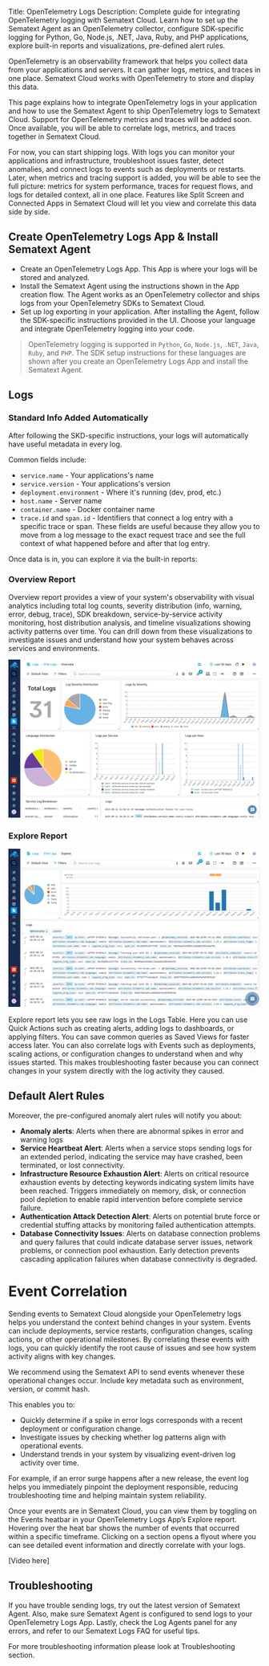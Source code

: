 Title: OpenTelemetry Logs
Description: Complete guide for integrating OpenTelemetry logging with Sematext Cloud. Learn how to set up the Sematext Agent as an OpenTelemetry collector, configure SDK-specific logging for Python, Go, Node.js, .NET, Java, Ruby, and PHP applications, explore built-in reports and visualizations, pre-defined alert rules.

OpenTelemetry is an observability framework that helps you collect data from your applications and servers. It can gather logs, metrics, and traces in one place. Sematext Cloud works with OpenTelemetry to store and display this data.

This page explains how to integrate OpenTelemetry logs in your application and how to use the Sematext Agent to ship OpenTelemetry logs to Sematext Cloud. Support for OpenTelemetry metrics and traces will be added soon. Once available, you will be able to correlate logs, metrics, and traces together in Sematext Cloud.

For now, you can start shipping logs. With logs you can monitor your applications and infrastructure, troubleshoot issues faster, detect anomalies, and connect logs to events such as deployments or restarts. Later, when metrics and tracing support is added, you will be able to see the full picture: metrics for system performance, traces for request flows, and logs for detailed context, all in one place. Features like Split Screen and Connected Apps in Sematext Cloud will let you view and correlate this data side by side.

## Create OpenTelemetry Logs App & Install Sematext Agent

- Create an OpenTelemetry Logs App. This App is where your logs will be stored and analyzed.
- Install the Sematext Agent using the instructions shown in the App creation flow. The Agent works as an OpenTelemetry collector and ships logs from your OpenTelemetry SDKs to Sematext Cloud.
- Set up log exporting in your application. After installing the Agent, follow the SDK-specific instructions provided in the UI. Choose your language and integrate OpenTelemetry logging into your code.

> OpenTelemetry logging is supported in `Python`, `Go`, `Node.js`, `.NET`, `Java`, `Ruby`, and `PHP`. The SDK setup instructions for these languages are shown after you create an OpenTelemetry Logs App and install the Sematext Agent.

## Logs

### Standard Info Added Automatically

After following the SKD-specific instructions, your logs will automatically have useful metadata in every log.

Common fields include:

- `service.name` - Your applications's name
- `service.version` - Your applications's version
- `deployment.environment` - Where it's running (dev, prod, etc.)
- `host.name` - Server name
- `container.name` - Docker container name
- `trace.id` and `span.id` - Identifiers that connect a log entry with a specific trace or span. These fields are useful because they allow you to move from a log message to the exact request trace and see the full context of what happened before and after that log entry.

Once data is in, you can explore it via the built-in reports:

### Overview Report

Overview report provides a view of your system's observability with visual analytics including total log counts, severity distribution (info, warning, error, debug, trace), SDK breakdown, service-by-service activity monitoring, host distribution analysis, and timeline visualizations showing activity patterns over time. You can drill down from these visualizations to investigate issues and understand how your system behaves across services and environments.

![OTEL Logs Overview](/docs/images/integrations/otel-logs-overview.png)

### Explore Report

![OTEL Logs Explore](/docs/images/integrations/otel-logs-explore.png)

Explore report lets you see raw logs in the Logs Table. Here you can use Quick Actions such as creating alerts, adding logs to dashboards, or applying filters. You can save common queries as Saved Views for faster access later. You can also correlate logs with Events such as deployments, scaling actions, or configuration changes to understand when and why issues started. This makes troubleshooting faster because you can connect changes in your system directly with the log activity they caused.

## Default Alert Rules

Moreover, the pre-configured anomaly alert rules will notify you about:

- **Anomaly alerts**: Alerts when there are abnormal spikes in error and warning logs
- **Service Heartbeat Alert**: Alerts when a service stops sending logs for an extended period, indicating the service may have crashed, been terminated, or lost connectivity.
- **Infrastructure Resource Exhaustion Alert**: Alerts on critical resource exhaustion events by detecting keywords indicating system limits have been reached. Triggers immediately on memory, disk, or connection pool depletion to enable rapid intervention before complete service failure.
- **Authentication Attack Detection Alert**: Alerts on potential brute force or credential stuffing attacks by monitoring failed authentication attempts.
- **Database Connectivity Issues**: Alerts on database connection problems and query failures that could indicate database server issues, network problems, or connection pool exhaustion. Early detection prevents cascading application failures when database connectivity is degraded.

# Event Correlation

Sending events to Sematext Cloud alongside your OpenTelemetry logs helps you understand the context behind changes in your system. Events can include deployments, service restarts, configuration changes, scaling actions, or other operational milestones. By correlating these events with logs, you can quickly identify the root cause of issues and see how system activity aligns with key changes.

We recommend using the Sematext API to send events whenever these operational changes occur. Include key metadata such as environment, version, or commit hash. 

This enables you to:
- Quickly determine if a spike in error logs corresponds with a recent deployment or configuration change.
- Investigate issues by checking whether log patterns align with operational events.
- Understand trends in your system by visualizing event-driven log activity over time.

For example, if an error surge happens after a new release, the event log helps you immediately pinpoint the deployment responsible, reducing troubleshooting time and helping maintain system reliability.

Once your events are in Sematext Cloud, you can view them by toggling on the Events heatbar in your OpenTelemetry Logs App’s Explore report. Hovering over the heat bar shows the number of events that occurred within a specific timeframe. Clicking on a section opens a flyout where you can see detailed event information and directly correlate with your logs.

[Video here]

## Troubleshooting

If you have trouble sending logs, try out the latest version of Sematext Agent. Also, make sure Sematext Agent is configured to send logs to your OpenTelemetry Logs App. Lastly, check the Log Agents panel for any errors, and refer to our Sematext Logs FAQ for useful tips.

For more troubleshooting information please look at Troubleshooting section.

